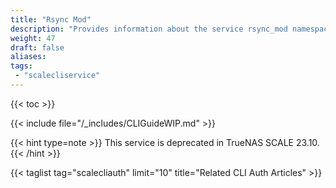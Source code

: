 ```yaml
---
title: "Rsync Mod"
description: "Provides information about the service rsync_mod namespace in the TrueNAS CLI. Includes command syntax and common commands."
weight: 47
draft: false
aliases:
tags:
 - "scalecliservice"
---
```


{{< toc >}}

{{< include file="/_includes/CLIGuideWIP.md" >}}

{{< hint type=note >}}
This service is deprecated in TrueNAS SCALE 23.10.
{{< /hint >}}

{{< taglist tag="scalecliauth" limit="10" title="Related CLI Auth Articles" >}}
